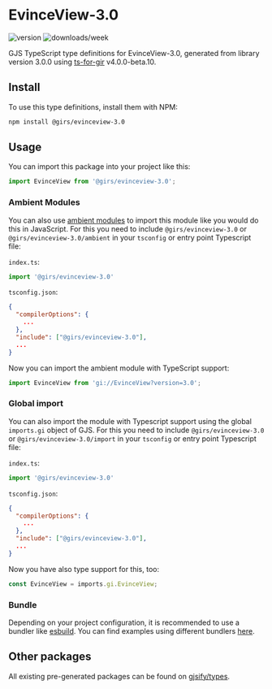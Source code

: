 
# EvinceView-3.0

![version](https://img.shields.io/npm/v/@girs/evinceview-3.0)
![downloads/week](https://img.shields.io/npm/dw/@girs/evinceview-3.0)


GJS TypeScript type definitions for EvinceView-3.0, generated from library version 3.0.0 using [ts-for-gir](https://github.com/gjsify/ts-for-gir) v4.0.0-beta.10.


## Install

To use this type definitions, install them with NPM:
```bash
npm install @girs/evinceview-3.0
```

## Usage

You can import this package into your project like this:
```ts
import EvinceView from '@girs/evinceview-3.0';
```

### Ambient Modules

You can also use [ambient modules](https://github.com/gjsify/ts-for-gir/tree/main/packages/cli#ambient-modules) to import this module like you would do this in JavaScript.
For this you need to include `@girs/evinceview-3.0` or `@girs/evinceview-3.0/ambient` in your `tsconfig` or entry point Typescript file:

`index.ts`:
```ts
import '@girs/evinceview-3.0'
```

`tsconfig.json`:
```json
{
  "compilerOptions": {
    ...
  },
  "include": ["@girs/evinceview-3.0"],
  ...
}
```

Now you can import the ambient module with TypeScript support: 

```ts
import EvinceView from 'gi://EvinceView?version=3.0';
```

### Global import

You can also import the module with Typescript support using the global `imports.gi` object of GJS.
For this you need to include `@girs/evinceview-3.0` or `@girs/evinceview-3.0/import` in your `tsconfig` or entry point Typescript file:

`index.ts`:
```ts
import '@girs/evinceview-3.0'
```

`tsconfig.json`:
```json
{
  "compilerOptions": {
    ...
  },
  "include": ["@girs/evinceview-3.0"],
  ...
}
```

Now you have also type support for this, too:

```ts
const EvinceView = imports.gi.EvinceView;
```

### Bundle

Depending on your project configuration, it is recommended to use a bundler like [esbuild](https://esbuild.github.io/). You can find examples using different bundlers [here](https://github.com/gjsify/ts-for-gir/tree/main/examples).

## Other packages

All existing pre-generated packages can be found on [gjsify/types](https://github.com/gjsify/types).

